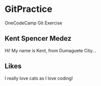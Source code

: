 # GitPractice

OneCodeCamp Git Exercise

## Kent Spencer Medez

Hi! My name is Kent, from Dumaguete City...

## Likes

I really love cats as I love coding!
